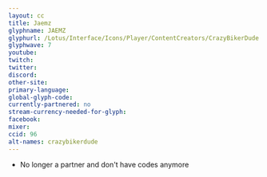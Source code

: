 ```yaml
---
layout: cc
title: Jaemz
glyphname: JAEMZ
glyphurl: /Lotus/Interface/Icons/Player/ContentCreators/CrazyBikerDude.png
glyphwave: 7
youtube:
twitch:
twitter:
discord:
other-site:
primary-language:
global-glyph-code:
currently-partnered: no
stream-currency-needed-for-glyph:
facebook:
mixer:
ccid: 96
alt-names: crazybikerdude
---
```

* No longer a partner and don't have codes anymore
